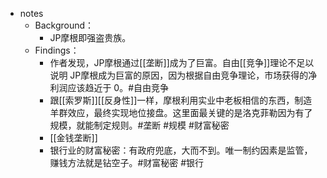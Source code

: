 - notes
	- Background：
		- JP摩根即强盗贵族。
	- Findings：
		- 作者发现，JP摩根通过[[垄断]]成为了巨富。自由[[竞争]]理论不足以说明 JP摩根成为巨富的原因，因为根据自由竞争理论，市场获得的净利润应该趋近于 0。#自由竞争
		- 跟[[索罗斯]][[反身性]]一样，摩根利用实业中老板相信的东西，制造羊群效应，最终实现地位接盘。这里面最关键的是洛克菲勒因为有了规模，就能制定规则。#垄断 #规模 #财富秘密
		- [[金钱垄断]]
		- 银行业的财富秘密：有政府兜底，大而不到。唯一制约因素是监管，赚钱方法就是钻空子。#财富秘密 #银行